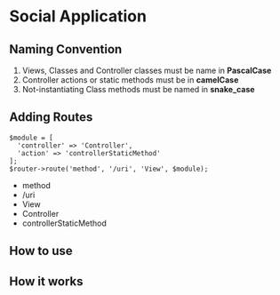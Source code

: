 # Social Application

## Naming Convention
1. Views, Classes and Controller classes must be name in **PascalCase**
2. Controller actions or static methods must be in **camelCase**
3. Not-instantiating Class methods must be named in **snake_case**


## Adding Routes
```
$module = [
  'controller' => 'Controller',
  'action' => 'controllerStaticMethod'
];
$router->route('method', '/uri', 'View', $module);
```
- method
- /uri
- View
- Controller
- controllerStaticMethod

## How to use


## How it works
